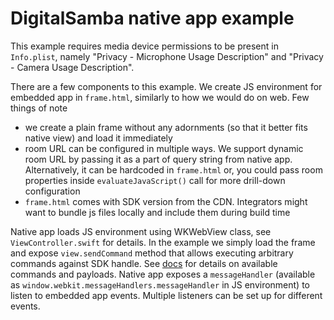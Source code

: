 #  DigitalSamba native app example

This example requires media device permissions to be present in `Info.plist`, namely "Privacy - Microphone Usage Description" and "Privacy - Camera Usage Description".

There are a few components to this example. We create JS environment for embedded app in `frame.html`, similarly to how we would do on web.
Few things of note
* we create a plain frame without any adornments (so that it better fits native view) and load it immediately
* room URL can be configured in multiple ways. We support dynamic room URL by passing it as a part of query string from native app. Alternatively, it can be hardcoded in `frame.html` or, you could pass room properties inside `evaluateJavaScript()` call for more drill-down configuration
* `frame.html` comes with SDK version from the CDN. Integrators might want to bundle js files locally and include them during build time

Native app loads JS environment using WKWebView class, see `ViewController.swift` for details. In the example we simply load the frame and expose `view.sendCommand` method that allows executing arbitrary commands against SDK handle. See [docs](https://docs.digitalsamba.com/reference/sdk/digitalsambaembedded-class) for details on available commands and payloads.
Native app exposes a `messageHandler` (available as `window.webkit.messageHandlers.messageHandler` in JS environment) to listen to embedded app events. Multiple listeners can be set up for different events.
